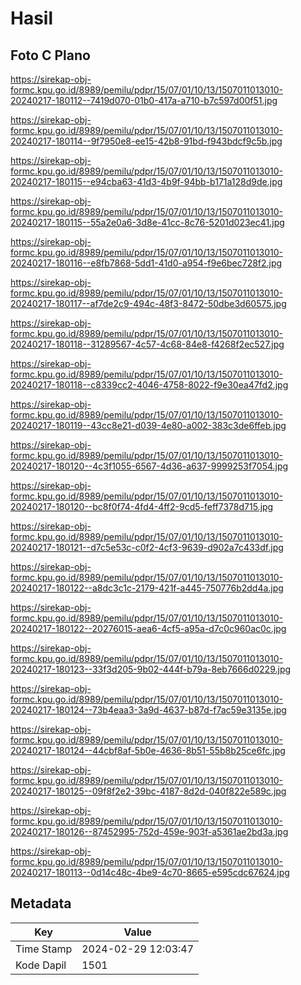# Hasil

## Foto C Plano

https://sirekap-obj-formc.kpu.go.id/8989/pemilu/pdpr/15/07/01/10/13/1507011013010-20240217-180112--7419d070-01b0-417a-a710-b7c597d00f51.jpg

https://sirekap-obj-formc.kpu.go.id/8989/pemilu/pdpr/15/07/01/10/13/1507011013010-20240217-180114--9f7950e8-ee15-42b8-91bd-f943bdcf9c5b.jpg

https://sirekap-obj-formc.kpu.go.id/8989/pemilu/pdpr/15/07/01/10/13/1507011013010-20240217-180115--e94cba63-41d3-4b9f-94bb-b171a128d9de.jpg

https://sirekap-obj-formc.kpu.go.id/8989/pemilu/pdpr/15/07/01/10/13/1507011013010-20240217-180115--55a2e0a6-3d8e-41cc-8c76-5201d023ec41.jpg

https://sirekap-obj-formc.kpu.go.id/8989/pemilu/pdpr/15/07/01/10/13/1507011013010-20240217-180116--e8fb7868-5dd1-41d0-a954-f9e6bec728f2.jpg

https://sirekap-obj-formc.kpu.go.id/8989/pemilu/pdpr/15/07/01/10/13/1507011013010-20240217-180117--af7de2c9-494c-48f3-8472-50dbe3d60575.jpg

https://sirekap-obj-formc.kpu.go.id/8989/pemilu/pdpr/15/07/01/10/13/1507011013010-20240217-180118--31289567-4c57-4c68-84e8-f4268f2ec527.jpg

https://sirekap-obj-formc.kpu.go.id/8989/pemilu/pdpr/15/07/01/10/13/1507011013010-20240217-180118--c8339cc2-4046-4758-8022-f9e30ea47fd2.jpg

https://sirekap-obj-formc.kpu.go.id/8989/pemilu/pdpr/15/07/01/10/13/1507011013010-20240217-180119--43cc8e21-d039-4e80-a002-383c3de6ffeb.jpg

https://sirekap-obj-formc.kpu.go.id/8989/pemilu/pdpr/15/07/01/10/13/1507011013010-20240217-180120--4c3f1055-6567-4d36-a637-9999253f7054.jpg

https://sirekap-obj-formc.kpu.go.id/8989/pemilu/pdpr/15/07/01/10/13/1507011013010-20240217-180120--bc8f0f74-4fd4-4ff2-9cd5-feff7378d715.jpg

https://sirekap-obj-formc.kpu.go.id/8989/pemilu/pdpr/15/07/01/10/13/1507011013010-20240217-180121--d7c5e53c-c0f2-4cf3-9639-d902a7c433df.jpg

https://sirekap-obj-formc.kpu.go.id/8989/pemilu/pdpr/15/07/01/10/13/1507011013010-20240217-180122--a8dc3c1c-2179-421f-a445-750776b2dd4a.jpg

https://sirekap-obj-formc.kpu.go.id/8989/pemilu/pdpr/15/07/01/10/13/1507011013010-20240217-180122--20276015-aea6-4cf5-a95a-d7c0c960ac0c.jpg

https://sirekap-obj-formc.kpu.go.id/8989/pemilu/pdpr/15/07/01/10/13/1507011013010-20240217-180123--33f3d205-9b02-444f-b79a-8eb7666d0229.jpg

https://sirekap-obj-formc.kpu.go.id/8989/pemilu/pdpr/15/07/01/10/13/1507011013010-20240217-180124--73b4eaa3-3a9d-4637-b87d-f7ac59e3135e.jpg

https://sirekap-obj-formc.kpu.go.id/8989/pemilu/pdpr/15/07/01/10/13/1507011013010-20240217-180124--44cbf8af-5b0e-4636-8b51-55b8b25ce6fc.jpg

https://sirekap-obj-formc.kpu.go.id/8989/pemilu/pdpr/15/07/01/10/13/1507011013010-20240217-180125--09f8f2e2-39bc-4187-8d2d-040f822e589c.jpg

https://sirekap-obj-formc.kpu.go.id/8989/pemilu/pdpr/15/07/01/10/13/1507011013010-20240217-180126--87452995-752d-459e-903f-a5361ae2bd3a.jpg

https://sirekap-obj-formc.kpu.go.id/8989/pemilu/pdpr/15/07/01/10/13/1507011013010-20240217-180113--0d14c48c-4be9-4c70-8665-e595cdc67624.jpg


## Metadata

| Key        | Value               |
| ---------- | ------------------- |
| Time Stamp | 2024-02-29 12:03:47 |
| Kode Dapil | 1501                |



